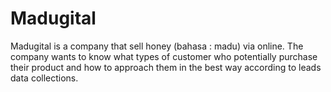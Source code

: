 # Madugital
Madugital is a company that sell honey (bahasa : madu) via online. The company wants to know what types of customer who potentially purchase their product and how to approach them in the best way according to leads data collections. 
